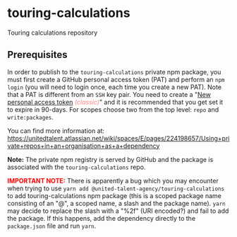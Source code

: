 # touring-calculations
Touring calculations repository

## Prerequisites

In order to publish to the `touring-calculations` private npm package, you must first create a GitHub personal access 
token (PAT) and perform an `npm login` (you will need to login once, each time you create a new PAT). Note that a PAT is 
different from an `SSH` key pair. You need to create a "[New personal access token](https://docs.github.com/en/authentication/keeping-your-account-and-data-secure/creating-a-personal-access-token#creating-a-personal-access-token-classic) <span style="color:#F88"><i>(classic)</i></span>" and it is
recommended that you get set it to expire in 90-days. For scopes choose two from the top level: `repo` and `write:packages`.

You can find more information at: https://unitedtalent.atlassian.net/wiki/spaces/E/pages/224198657/Using+private+repos+in+an+organisation+as+a+dependency

**Note:** The private npm registry is served by GitHub and the package is associated with the `touring-calculations` repo.

<span style=color:red>**IMPORTANT NOTE:**</span> There is apparently a bug which you may encounter when trying to use 
`yarn add @united-talent-agency/touring-calculations` to add touring-calculations npm package (this is a scoped package 
name consisting of an "@", a scoped name, a slash and the package name). `yarn` may decide to replace the slash with a 
"%2f" (URI encoded?) and fail to add the package. If this happens, add the dependency directly to the `package.json` 
file and run `yarn`.

